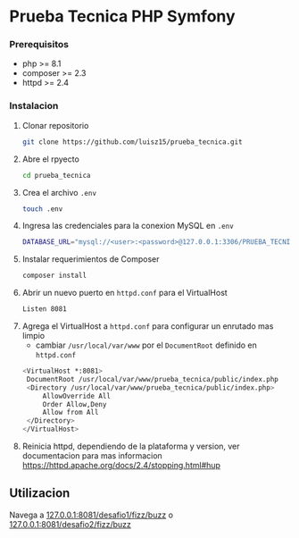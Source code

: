 # Prueba Tecnica PHP Symfony

### Prerequisitos

* php >= 8.1
* composer >= 2.3
* httpd >= 2.4

### Instalacion

1. Clonar repositorio
   ```sh
   git clone https://github.com/luisz15/prueba_tecnica.git
   ```
2. Abre el rpyecto
   ```sh
   cd prueba_tecnica
   ```
3. Crea el archivo `.env`
   ```sh
   touch .env
   ```
3. Ingresa las credenciales para la conexion MySQL en `.env`
   ```sh
   DATABASE_URL="mysql://<user>:<password>@127.0.0.1:3306/PRUEBA_TECNICA?serverVersion=14&charset=utf8"
   ```
4. Instalar requerimientos de Composer
   ```sh
   composer install
   ```
5. Abrir un nuevo puerto en `httpd.conf` para el VirtualHost
   ```sh
   Listen 8081
   ```
6. Agrega el VirtualHost a `httpd.conf` para configurar un enrutado mas limpio 
   * cambiar `/usr/local/var/www` por el `DocumentRoot` definido en `httpd.conf`
   ```sh
   <VirtualHost *:8081>
    DocumentRoot /usr/local/var/www/prueba_tecnica/public/index.php
    <Directory /usr/local/var/www/prueba_tecnica/public/index.php>
        AllowOverride All
        Order Allow,Deny
        Allow from All
    </Directory>
   </VirtualHost>
   ```
7. Reinicia httpd, dependiendo de la plataforma y version, ver documentacion para mas informacion https://httpd.apache.org/docs/2.4/stopping.html#hup
   
## Utilizacion

Navega a <a href="http://127.0.0.1:8081/desafio1/fizz/buzz">127.0.0.1:8081/desafio1/fizz/buzz</a> o <a href="http://127.0.0.1:8081/desafio2/fizz/buzz">127.0.0.1:8081/desafio2/fizz/buzz</a>

